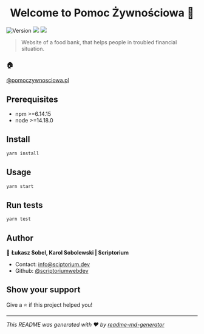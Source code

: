 <h1 align="center">Welcome to Pomoc Żywnościowa 👋</h1>
<p>
  <img alt="Version" src="https://img.shields.io/badge/version-1.0.0-blue.svg?cacheSeconds=2592000" />
  <img src="https://img.shields.io/badge/npm-%3E%3D6.14.15-blue.svg" />
  <img src="https://img.shields.io/badge/node-%3E%3D14.18.0-blue.svg" />
</p>

> Website of a food bank, that helps people in troubled financial situation.

### 🏠
[@pomoczywnosciowa.pl](https://pomoczywnosciowa.pl)
## Prerequisites

- npm >=6.14.15
- node >=14.18.0

## Install

```sh
yarn install
```

## Usage

```sh
yarn start
```

## Run tests

```sh
yarn test
```

## Author

👤 **Łukasz Sobel, Karol Sobolewski | Scriptorium**

* Contact: info@sciptorium.dev
* Github: [@scriptoriumwebdev](https://github.com/scriptoriumwebdev)

## Show your support

Give a ⭐️ if this project helped you!

***
_This README was generated with ❤️ by [readme-md-generator](https://github.com/kefranabg/readme-md-generator)_
